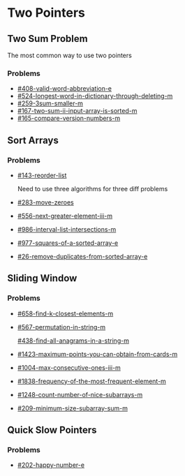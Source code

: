 # Two Pointers

## Two Sum Problem

The most common way to use two pointers

### Problems

* [#408-valid-word-abbreviation-e](../by-number/400-450.md#408-valid-word-abbreviation-e "mention")
* [#524-longest-word-in-dictionary-through-deleting-m](../by-number/500-550.md#524-longest-word-in-dictionary-through-deleting-m "mention")
* [#259-3sum-smaller-m](../by-number/250-300.md#259-3sum-smaller-m "mention")
* [#167-two-sum-ii-input-array-is-sorted-m](../by-number/150-200.md#167-two-sum-ii-input-array-is-sorted-m "mention")
* [#165-compare-version-numbers-m](../by-number/150-200.md#165-compare-version-numbers-m "mention")

## Sort Arrays

### Problems

*   [#143-reorder-list](../by-number/100-150.md#143-reorder-list "mention")<mark style="color:red;background-color:red;"></mark>

    Need to use three algorithms for three diff problems
* [#283-move-zeroes](../by-number/250-300.md#283-move-zeroes "mention")
* [#556-next-greater-element-iii-m](../by-number/550-600.md#556-next-greater-element-iii-m "mention")
* [#986-interval-list-intersections-m](../by-number/950-1000.md#986-interval-list-intersections-m "mention")
* [#977-squares-of-a-sorted-array-e](../by-number/950-1000.md#977-squares-of-a-sorted-array-e "mention")
* [#26-remove-duplicates-from-sorted-array-e](../by-number/0-50.md#26-remove-duplicates-from-sorted-array-e "mention")

## Sliding Window

### Problems

* [#658-find-k-closest-elements-m](../by-number/650-700.md#658-find-k-closest-elements-m "mention")
*   [#567-permutation-in-string-m](../by-number/550-600.md#567-permutation-in-string-m "mention")

    [#438-find-all-anagrams-in-a-string-m](../by-number/400-450.md#438-find-all-anagrams-in-a-string-m "mention")
* [#1423-maximum-points-you-can-obtain-from-cards-m](../by-number/1400-1450.md#1423-maximum-points-you-can-obtain-from-cards-m "mention")
* [#1004-max-consecutive-ones-iii-m](../by-number/1000-1050.md#1004-max-consecutive-ones-iii-m "mention")
* [#1838-frequency-of-the-most-frequent-element-m](../by-number/1800-1850.md#1838-frequency-of-the-most-frequent-element-m "mention")
* [#1248-count-number-of-nice-subarrays-m](../by-number/1200-1250.md#1248-count-number-of-nice-subarrays-m "mention")
* [#209-minimum-size-subarray-sum-m](../by-number/200-250.md#209-minimum-size-subarray-sum-m "mention")

## Quick Slow Pointers

### Problems

* [#202-happy-number-e](../by-number/200-250.md#202-happy-number-e "mention")

